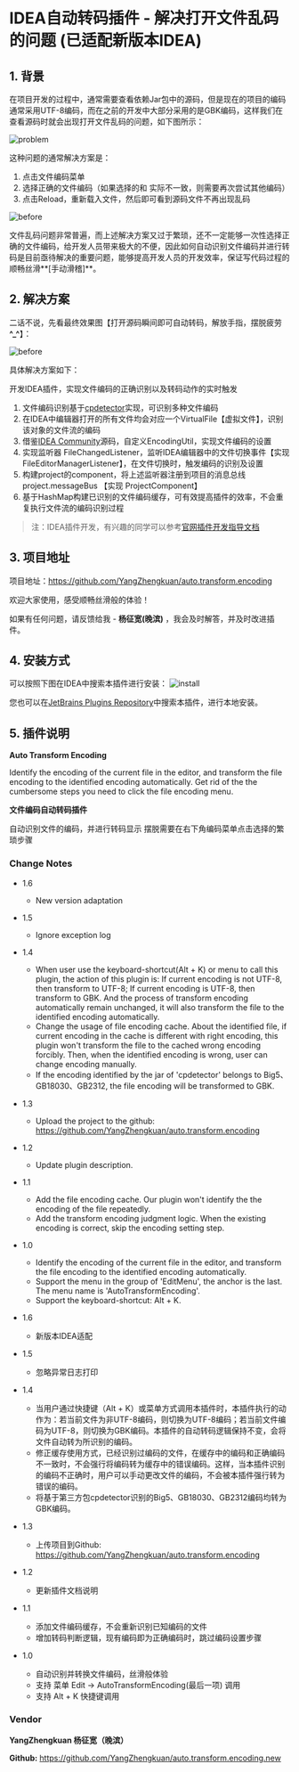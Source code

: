 # IDEA自动转码插件 - 解决打开文件乱码的问题 (已适配新版本IDEA)

## 1. 背景

在项目开发的过程中，通常需要查看依赖Jar包中的源码，但是现在的项目的编码通常采用UTF-8编码，而在之前的开发中大部分采用的是GBK编码，这样我们在查看源码时就会出现打开文件乱码的问题，如下图所示：

![problem](./doc/problem.jpg)

这种问题的通常解决方案是：

1. 点击文件编码菜单
2. 选择正确的文件编码（如果选择的和 实际不一致，则需要再次尝试其他编码）
3. 点击Reload，重新载入文件，然后即可看到源码文件不再出现乱码

![before](./doc/before.gif)

文件乱码问题非常普遍，而上述解决方案又过于繁琐，还不一定能够一次性选择正确的文件编码，给开发人员带来极大的不便，因此如何自动识别文件编码并进行转码是目前亟待解决的重要问题，能够提高开发人员的开发效率，保证写代码过程的顺畅丝滑**[手动滑稽]**。


## 2. 解决方案

二话不说，先看最终效果图【打开源码瞬间即可自动转码，解放手指，摆脱疲劳 **^_^**】：

![before](./doc/after.gif)

具体解决方案如下：

开发IDEA插件，实现文件编码的正确识别以及转码动作的实时触发

1. 文件编码识别基于[cpdetector](http://cpdetector.sourceforge.net/)实现，可识别多种文件编码
2. 在IDEA中编辑器打开的所有文件均会对应一个VirtualFile【虚拟文件】，识别该对象的文件流的编码
3. 借鉴[IDEA Community](https://github.com/JetBrains/intellij-community)源码，自定义EncodingUtil，实现文件编码的设置
4. 实现监听器 FileChangedListener，监听IDEA编辑器中的文件切换事件【实现 FileEditorManagerListener】，在文件切换时，触发编码的识别及设置
5. 构建project的component，将上述监听器注册到项目的消息总线 project.messageBus 【实现 ProjectComponent】
6. 基于HashMap构建已识别的文件编码缓存，可有效提高插件的效率，不会重复执行文件流的编码识别过程

> 注：IDEA插件开发，有兴趣的同学可以参考[官网插件开发指导文档](https://link.jianshu.com/?t=http://www.jetbrains.org/intellij/sdk/docs/)

## 3. 项目地址

项目地址：https://github.com/YangZhengkuan/auto.transform.encoding

欢迎大家使用，感受顺畅丝滑般的体验！

如果有任何问题，请反馈给我 - **杨征宽(晚滨)** ，我会及时解答，并及时改进插件。


## 4. 安装方式

可以按照下图在IDEA中搜索本插件进行安装：
![install](./doc/install.gif)

您也可以在[JetBrains Plugins Repository](https://plugins.jetbrains.com/)中搜索本插件，进行本地安装。

## 5. 插件说明

**Auto Transform Encoding**

Identify the encoding of the current file in the editor, and transform the file encoding to the identified encoding automatically. Get rid of the the cumbersome steps you need to click the file encoding menu.
 
**文件编码自动转码插件**

自动识别文件的编码，并进行转码显示 摆脱需要在右下角编码菜单点击选择的繁琐步骤 

### Change Notes
- 1.6
    - New version adaptation
    
- 1.5
    - Ignore exception log
      
- 1.4
    - When user use the keyboard-shortcut(Alt + K) or menu to call this plugin, the action of this plugin is: If current encoding is not UTF-8, then transform to UTF-8; If current encoding is UTF-8, then transform to GBK. And the process of transform encoding automatically remain unchanged, it will also transform the file to the identified encoding automatically.
    - Change the usage of file encoding cache. About the identified file, if current encoding in the cache is different with right encoding, this plugin won't transform the file to the cached wrong encoding forcibly. Then, when the identified encoding is wrong, user can change encoding manually.
    - If the encoding identified by the jar of 'cpdetector' belongs to Big5、GB18030、GB2312, the file encoding will be transformed to GBK.

- 1.3

    - Upload the project to the github: https://github.com/YangZhengkuan/auto.transform.encoding

- 1.2
    - Update plugin description.

- 1.1

    - Add the file encoding cache. Our plugin won't identify the the encoding of the file repeatedly.
    - Add the transform encoding judgment logic. When the existing encoding is correct, skip the encoding setting step.

- 1.0

    - Identify the encoding of the current file in the editor, and transform the file encoding to the identified encoding automatically.
    - Support the menu in the group of 'EditMenu', the anchor is the last. The menu name is 'AutoTransformEncoding'.
    - Support the keyboard-shortcut: Alt + K.
    
    
- 1.6
    - 新版本IDEA适配
    
- 1.5
    - 忽略异常日志打印   

- 1.4
    - 当用户通过快捷键（Alt + K）或菜单方式调用本插件时，本插件执行的动作为：若当前文件为非UTF-8编码，则切换为UTF-8编码；若当前文件编码为UTF-8，则切换为GBK编码。本插件的自动转码逻辑保持不变，会将文件自动转为所识别的编码。
    - 修正缓存使用方式，已经识别过编码的文件，在缓存中的编码和正确编码不一致时，不会强行将编码转为缓存中的错误编码。这样，当本插件识别的编码不正确时，用户可以手动更改文件的编码，不会被本插件强行转为错误的编码。
    - 将基于第三方包cpdetector识别的Big5、GB18030、GB2312编码均转为GBK编码。
      
- 1.3

    - 上传项目到Github: https://github.com/YangZhengkuan/auto.transform.encoding
    
- 1.2

    - 更新插件文档说明
    
- 1.1

    - 添加文件编码缓存，不会重新识别已知编码的文件
    - 增加转码判断逻辑，现有编码即为正确编码时，跳过编码设置步骤
    
- 1.0

    - 自动识别并转换文件编码，丝滑般体验
    - 支持 菜单 Edit → AutoTransformEncoding(最后一项) 调用
    - 支持 Alt + K 快捷键调用

### Vendor

**YangZhengkuan 杨征宽（晚滨）**
 
**Github:** https://github.com/YangZhengkuan/auto.transform.encoding.new
